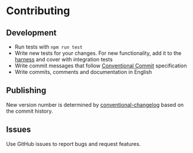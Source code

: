 # Contributing

## Development

- Run tests with `npm run test`
- Write new tests for your changes. For new functionality, add it to the [harness](tests/integration/harness) and cover with integration tests
- Write commit messages that follow [Conventional Commit](https://www.conventionalcommits.org/en/v1.0.0/) specification
- Write commits, comments and documentation in English

## Publishing

New version number is determined by [conventional-changelog](https://github.com/conventional-changelog/conventional-changelog) based on the commit history.

## Issues

Use GitHub issues to report bugs and request features.
